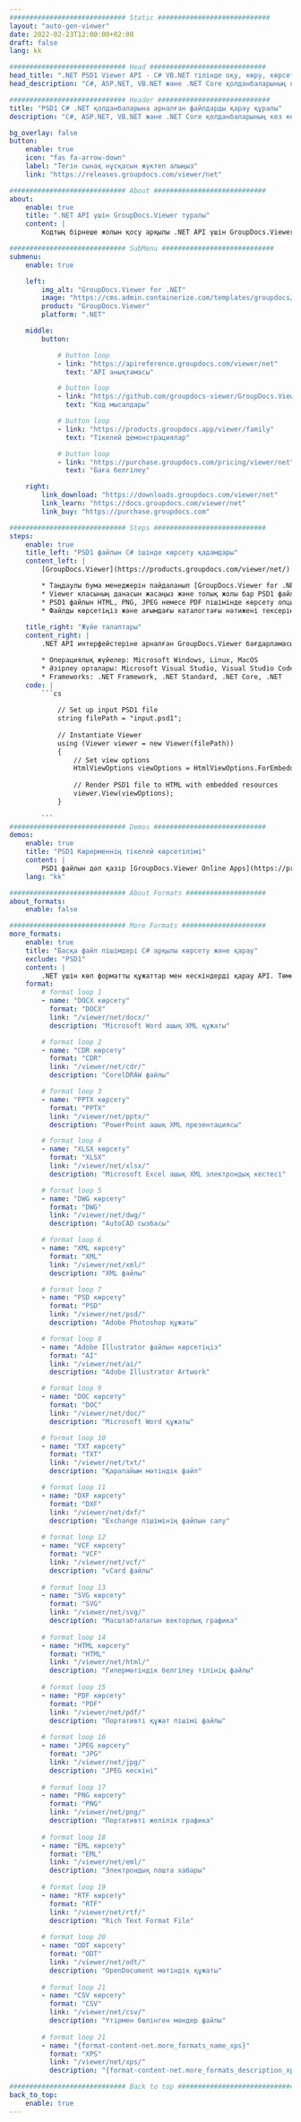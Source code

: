 ```yaml
---
############################# Static ############################
layout: "auto-gen-viewer"
date: 2022-02-23T12:00:00+02:00
draft: false
lang: kk

############################# Head #############################
head_title: ".NET PSD1 Viewer API - C# VB.NET тілінде оқу, көру, көрсету"
head_description: "C#, ASP.NET, VB.NET және .NET Core қолданбаларының кез келген түріндегі PSD1 файлын оқу, көрсету және көрсету үшін .NET құжатты қарау API."

############################# Header ############################
title: "PSD1 C# .NET қолданбаларына арналған файлдарды қарау құралы" 
description: "C#, ASP.NET, VB.NET және .NET Core қолданбаларының кез келген түріндегі PSD1 файлын оқу, көрсету және көрсету үшін .NET құжатты қарау API. Көрсетілген файлдарды шынайы пішімдеумен және орналасумен HTML5, PDF немесе кодтың бірнеше жолын пайдаланып кескін ретінде қараңыз." 

bg_overlay: false
button:
    enable: true
    icon: "fas fa-arrow-down"
    label: "Тегін сынақ нұсқасын жүктеп алыңыз"
    link: "https://releases.groupdocs.com/viewer/net"

############################# About ############################
about:
    enable: true
    title: ".NET API үшін GroupDocs.Viewer туралы" 
    content: |
        Кодтың бірнеше жолын қосу арқылы .NET API үшін GroupDocs.Viewer арқылы .NET қолданбаларында 190+ танымал құжат пішімдерін қарауды бастаңыз. Әзірлеушілер PDF, Word Processing, Excel Spreadsheet, Presentation, Visio, Project, Outlook және басқа да көптеген танымал құжат пішімдерін HTML5, кескін немесе PDF режимдерінде оңай көрсете алады. Құжатты көрсету жылдам, бастапқы бастапқы файлмен бірдей және ол қосымша бағдарламалық құралды немесе басқа сыртқы кітапханаларды орнатуды қажет етпейді.

############################# SubMenu ############################
submenu:
    enable: true

    left:
        img_alt: "GroupDocs.Viewer for .NET"
        image: "https://cms.admin.containerize.com/templates/groupdocs/images/product-logos/90x90-noborder/groupdocs-viewer-net.png"
        product: "GroupDocs.Viewer"
        platform: ".NET"

    middle:
        button:

            # button loop
            - link: "https://apireference.groupdocs.com/viewer/net"
              text: "API анықтамасы"

            # button loop
            - link: "https://github.com/groupdocs-viewer/GroupDocs.Viewer-for-.NET"
              text: "Код мысалдары"

            # button loop
            - link: "https://products.groupdocs.app/viewer/family"
              text: "Тікелей демонстрациялар"

            # button loop
            - link: "https://purchase.groupdocs.com/pricing/viewer/net"
              text: "Баға белгілеу"

    right:
        link_download: "https://downloads.groupdocs.com/viewer/net"
        link_learn: "https://docs.groupdocs.com/viewer/net"
        link_buy: "https://purchase.groupdocs.com"

############################# Steps ############################
steps:
    enable: true
    title_left: "PSD1 файлын C# ішінде көрсету қадамдары" 
    content_left: |
        [GroupDocs.Viewer](https://products.groupdocs.com/viewer/net/) көмегімен PSD1 файлын HTML, JPEG, PNG немесе PDF форматына бірнеше қадамда көрсетуге болады.

        * Таңдаулы бума менеджерін пайдаланып [GroupDocs.Viewer for .NET](https://www.nuget.org/packages/groupdocs.viewer) орнатыңыз. 
        * Viewer класының данасын жасаңыз және толық жолы бар PSD1 файлын жүктеңіз. 
        * PSD1 файлын HTML, PNG, JPEG немесе PDF пішімінде көрсету опцияларын орнатыңыз. 
        * Файлды көрсетіңіз және ағымдағы каталогтағы нәтижені тексеріңіз. 
        
    title_right: "Жүйе талаптары" 
    content_right: |
        .NET API интерфейстеріне арналған GroupDocs.Viewer бағдарламасына барлық негізгі платформалар мен операциялық жүйелерде қолдау көрсетіледі. Төмендегі кодты орындамас бұрын, жүйеде келесі алғышарттар орнатылғанына көз жеткізіңіз.

        * Операциялық жүйелер: Microsoft Windows, Linux, MacOS 
        * Әзірлеу орталары: Microsoft Visual Studio, Visual Studio Code, .NET CLI 
        * Frameworks: .NET Framework, .NET Standard, .NET Core, .NET 
    code: |
        ```cs
                        
            // Set up input PSD1 file
            string filePath = "input.psd1";
        
            // Instantiate Viewer
            using (Viewer viewer = new Viewer(filePath))
            {
            	// Set view options 
            	HtmlViewOptions viewOptions = HtmlViewOptions.ForEmbeddedResources();
                    
            	// Render PSD1 file to HTML with embedded resources
            	viewer.View(viewOptions);
            }
             
        ```
############################# Demos ############################
demos:
    enable: true
    title: "PSD1 Көрерменнің тікелей көрсетілімі"
    content: |
        PSD1 файлын дәл қазір [GroupDocs.Viewer Online Apps](https://products.groupdocs.app/viewer/psd1) веб-сайтына кіру арқылы қараңыз.
    lang: "kk"

############################# About Formats ####################
about_formats:
    enable: false

############################# More Formats #####################
more_formats:
    enable: true
    title: "Басқа файл пішімдері C# арқылы көрсету және қарау"
    exclude: "PSD1"
    content: |
        .NET үшін көп форматты құжаттар мен кескіндерді қарау API. Төмендегі кейбір танымал файл пішімдерін сыртқы көрушілерсіз қараңыз.
    format: 
        # format loop 1
        - name: "DOCX көрсету"
          format: "DOCX"
          link: "/viewer/net/docx/"
          description: "Microsoft Word ашық XML құжаты" 

        # format loop 2
        - name: "CDR көрсету" 
          format: "CDR"
          link: "/viewer/net/cdr/"
          description: "CorelDRAW файлы" 

        # format loop 3
        - name: "PPTX көрсету"
          format: "PPTX"
          link: "/viewer/net/pptx/"
          description: "PowerPoint ашық XML презентациясы" 

        # format loop 4
        - name: "XLSX көрсету"
          format: "XLSX"
          link: "/viewer/net/xlsx/"
          description: "Microsoft Excel ашық XML электрондық кестесі" 

        # format loop 5
        - name: "DWG көрсету"
          format: "DWG"
          link: "/viewer/net/dwg/"
          description: "AutoCAD сызбасы"

        # format loop 6
        - name: "XML көрсету"
          format: "XML"
          link: "/viewer/net/xml/"
          description: "XML файлы"

        # format loop 7
        - name: "PSD көрсету"
          format: "PSD"
          link: "/viewer/net/psd/"
          description: "Adobe Photoshop құжаты"

        # format loop 8
        - name: "Adobe Illustrator файлын көрсетіңіз"
          format: "AI"
          link: "/viewer/net/ai/"
          description: "Adobe Illustrator Artwork"

        # format loop 9
        - name: "DOC көрсету"
          format: "DOC"
          link: "/viewer/net/doc/"
          description: "Microsoft Word құжаты" 

        # format loop 10
        - name: "TXT көрсету" 
          format: "TXT"
          link: "/viewer/net/txt/"
          description: "Қарапайым мәтіндік файл" 

        # format loop 11
        - name: "DXF көрсету" 
          format: "DXF"
          link: "/viewer/net/dxf/"
          description: "Exchange пішімінің файлын салу"  
          
        # format loop 12
        - name: "VCF көрсету"
          format: "VCF"
          link: "/viewer/net/vcf/"
          description: "vCard файлы"  
              
        # format loop 13
        - name: "SVG көрсету"
          format: "SVG"
          link: "/viewer/net/svg/"
          description: "Масштабталатын векторлық графика" 
          
        # format loop 14
        - name: "HTML көрсету"
          format: "HTML"
          link: "/viewer/net/html/"
          description: "Гипермәтіндік белгілеу тілінің файлы" 
          
        # format loop 15
        - name: "PDF көрсету"
          format: "PDF"
          link: "/viewer/net/pdf/"
          description: "Портативті құжат пішімі файлы"
          
        # format loop 16
        - name: "JPEG көрсету"
          format: "JPG"
          link: "/viewer/net/jpg/"
          description: "JPEG кескіні"
          
        # format loop 17
        - name: "PNG көрсету"
          format: "PNG"
          link: "/viewer/net/png/"
          description: "Портативті желілік графика" 
          
        # format loop 18
        - name: "EML көрсету"
          format: "EML"
          link: "/viewer/net/eml/"
          description: "Электрондық пошта хабары" 
          
        # format loop 19
        - name: "RTF көрсету"
          format: "RTF"
          link: "/viewer/net/rtf/"
          description: "Rich Text Format File" 
          
        # format loop 20
        - name: "ODT көрсету"
          format: "ODT"
          link: "/viewer/net/odt/"
          description: "OpenDocument мәтіндік құжаты" 
          
        # format loop 21
        - name: "CSV көрсету"
          format: "CSV"
          link: "/viewer/net/csv/"
          description: "Үтірмен бөлінген мәндер файлы" 
          
        # format loop 21
        - name: "{format-content-net.more_formats_name_xps}"
          format: "XPS"
          link: "/viewer/net/xps/"
          description: "{format-content-net.more_formats_description_xps}" 

############################# Back to top ###############################
back_to_top:
    enable: true
---
```

